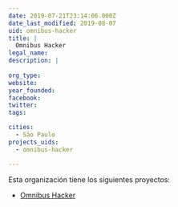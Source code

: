 ```yaml
---
date: 2019-07-21T23:14:06.000Z
date_last_modified: 2019-08-07
uid: omnibus-hacker
title: |
  Omnibus Hacker
legal_name: 
description: |
  
org_type: 
website: 
year_founded: 
facebook: 
twitter: 
tags:

cities: 
  - São Paulo
projects_uids:
  - omnibus-hacker

---
```


Esta organización tiene los siguientes proyectos:

- [Omnibus Hacker](/proyectos/omnibus-hacker)
